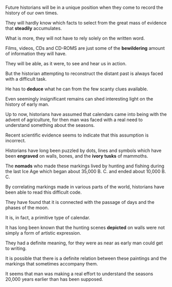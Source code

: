 Future historians will be in a unique position when they come to record the history of our own times. 

They will hardly know which facts to select from the great mass of evidence that **steadily** accumulates. 

What is more, they will not have to rely solely on the written word. 

Films, videos, CDs and CD-ROMS are just some of the **bewildering** amount of information they will have. 

They will be able, as it were, to see and hear us in action. 

But the historian attempting to reconstruct the distant past is always faced with a difficult task. 

He has to **deduce** what he can from the few scanty clues available. 

Even seemingly insignificant remains can shed interesting light on the history of early man.

Up to now, historians have assumed that calendars came into being with the advent of agriculture, for then man was faced with a real need to understand something about the seasons.

Recent scientific evidence seems to indicate that this assumption is incorrect.

Historians have long been puzzled by dots, lines and symbols which have been **engraved** on walls, bones, and the **ivory tusks** of mammoths. 

The **nomads** who made these markings lived by hunting and fishing during the last Ice Age which began about 35,000 B. C. and ended about 10,000 B. C. 

By correlating markings made in various parts of the world, historians have been able to read this difficult code. 

They have found that it is connected with the passage of days and the phases of the moon. 

It is, in fact, a primitive type of calendar. 

It has long been known that the hunting scenes **depicted** on walls were not simply a form of artistic expression. 

They had a definite meaning, for they were as near as early man could get to writing. 

It is possible that there is a definite relation between these paintings and the markings that sometimes accompany them. 

It seems that man was making a real effort to understand the seasons 20,000 years earlier than has been supposed.